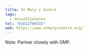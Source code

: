 ```yaml
---
title: St Mary's Centre
tags:
  - SexualViolence
tel: "01612766515"
web: https://www.stmaryscentre.org/
---
```

Note: Partner closely with GMP.